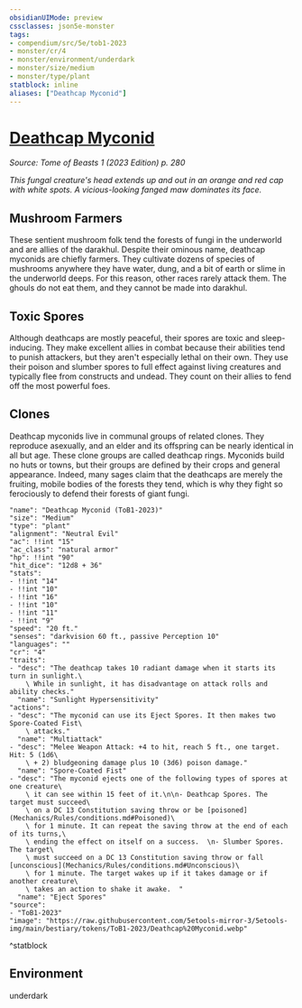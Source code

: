 ```yaml
---
obsidianUIMode: preview
cssclasses: json5e-monster
tags:
- compendium/src/5e/tob1-2023
- monster/cr/4
- monster/environment/underdark
- monster/size/medium
- monster/type/plant
statblock: inline
aliases: ["Deathcap Myconid"]
---
```

# [Deathcap Myconid](Mechanics\bestiary\plant/deathcap-myconid-tob1-2023.md)
*Source: Tome of Beasts 1 (2023 Edition) p. 280*  

*This fungal creature's head extends up and out in an orange and red cap with white spots. A vicious-looking fanged maw dominates its face.*

## Mushroom Farmers

These sentient mushroom folk tend the forests of fungi in the underworld and are allies of the darakhul. Despite their ominous name, deathcap myconids are chiefly farmers. They cultivate dozens of species of mushrooms anywhere they have water, dung, and a bit of earth or slime in the underworld deeps. For this reason, other races rarely attack them. The ghouls do not eat them, and they cannot be made into darakhul.

## Toxic Spores

Although deathcaps are mostly peaceful, their spores are toxic and sleep-inducing. They make excellent allies in combat because their abilities tend to punish attackers, but they aren't especially lethal on their own. They use their poison and slumber spores to full effect against living creatures and typically flee from constructs and undead. They count on their allies to fend off the most powerful foes.

## Clones

Deathcap myconids live in communal groups of related clones. They reproduce asexually, and an elder and its offspring can be nearly identical in all but age. These clone groups are called deathcap rings. Myconids build no huts or towns, but their groups are defined by their crops and general appearance. Indeed, many sages claim that the deathcaps are merely the fruiting, mobile bodies of the forests they tend, which is why they fight so ferociously to defend their forests of giant fungi.

```statblock
"name": "Deathcap Myconid (ToB1-2023)"
"size": "Medium"
"type": "plant"
"alignment": "Neutral Evil"
"ac": !!int "15"
"ac_class": "natural armor"
"hp": !!int "90"
"hit_dice": "12d8 + 36"
"stats":
- !!int "14"
- !!int "10"
- !!int "16"
- !!int "10"
- !!int "11"
- !!int "9"
"speed": "20 ft."
"senses": "darkvision 60 ft., passive Perception 10"
"languages": ""
"cr": "4"
"traits":
- "desc": "The deathcap takes 10 radiant damage when it starts its turn in sunlight.\
    \ While in sunlight, it has disadvantage on attack rolls and ability checks."
  "name": "Sunlight Hypersensitivity"
"actions":
- "desc": "The myconid can use its Eject Spores. It then makes two Spore-Coated Fist\
    \ attacks."
  "name": "Multiattack"
- "desc": "Melee Weapon Attack: +4 to hit, reach 5 ft., one target. Hit: 5 (1d6\
    \ + 2) bludgeoning damage plus 10 (3d6) poison damage."
  "name": "Spore-Coated Fist"
- "desc": "The myconid ejects one of the following types of spores at one creature\
    \ it can see within 15 feet of it.\n\n- Deathcap Spores. The target must succeed\
    \ on a DC 13 Constitution saving throw or be [poisoned](Mechanics/Rules/conditions.md#Poisoned)\
    \ for 1 minute. It can repeat the saving throw at the end of each of its turns,\
    \ ending the effect on itself on a success.  \n- Slumber Spores. The target\
    \ must succeed on a DC 13 Constitution saving throw or fall [unconscious](Mechanics/Rules/conditions.md#Unconscious)\
    \ for 1 minute. The target wakes up if it takes damage or if another creature\
    \ takes an action to shake it awake.  "
  "name": "Eject Spores"
"source":
- "ToB1-2023"
"image": "https://raw.githubusercontent.com/5etools-mirror-3/5etools-img/main/bestiary/tokens/ToB1-2023/Deathcap%20Myconid.webp"
```
^statblock

## Environment

underdark